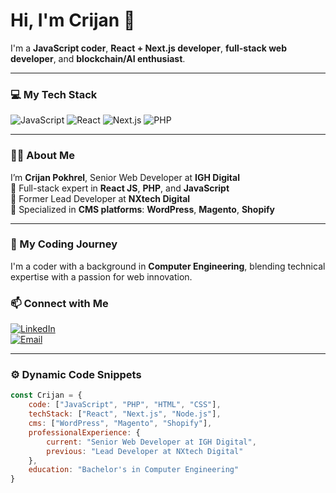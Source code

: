 # Hi, I'm Crijan 👋

I'm a **JavaScript coder**, **React + Next.js developer**, **full-stack web developer**, and **blockchain/AI enthusiast**.

---

### 💻 My Tech Stack
<p>
  <img src="https://img.shields.io/badge/JavaScript-F7DF1E?style=for-the-badge&logo=javascript&logoColor=black" alt="JavaScript"/>
  <img src="https://img.shields.io/badge/React-61DAFB?style=for-the-badge&logo=react&logoColor=black" alt="React"/>
  <img src="https://img.shields.io/badge/Next.js-000000?style=for-the-badge&logo=next.js&logoColor=white" alt="Next.js"/>
  <img src="https://img.shields.io/badge/PHP-777BB4?style=for-the-badge&logo=php&logoColor=white" alt="PHP"/>
</p>

---

### 👨‍💻 About Me
I’m **Crijan Pokhrel**, Senior Web Developer at **IGH Digital**  
🔹 Full-stack expert in **React JS**, **PHP**, and **JavaScript**  
🔹 Former Lead Developer at **NXtech Digital**  
🔹 Specialized in **CMS platforms**: **WordPress**, **Magento**, **Shopify**

---

### 🚀 My Coding Journey
I'm a coder with a background in **Computer Engineering**, blending technical expertise with a passion for web innovation.  

### 📫 Connect with Me
[![LinkedIn](https://img.shields.io/badge/LinkedIn-0A66C2?style=for-the-badge&logo=linkedin&logoColor=white)](https://linkedin.com/in/srijanpokhrel)  
[![Email](https://img.shields.io/badge/Email-8B0000?style=for-the-badge&logo=gmail&logoColor=white)](mailto:srijanpokhrel1@gmail.com)

---

### ⚙️ Dynamic Code Snippets
```js
const Crijan = {
    code: ["JavaScript", "PHP", "HTML", "CSS"],
    techStack: ["React", "Next.js", "Node.js"],
    cms: ["WordPress", "Magento", "Shopify"],
    professionalExperience: {
        current: "Senior Web Developer at IGH Digital",
        previous: "Lead Developer at NXtech Digital"
    },
    education: "Bachelor's in Computer Engineering"
}

